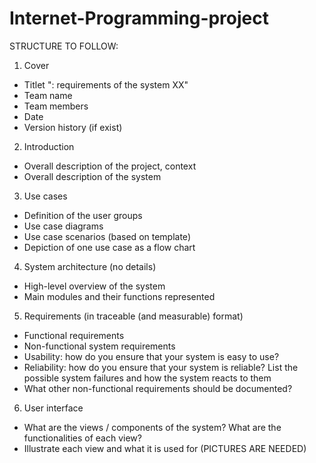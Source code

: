 Internet-Programming-project
============================

STRUCTURE TO FOLLOW:

1. Cover  
+ Titlet "<Product name>: requirements of the system XX"
+ Team name
+ Team members
+ Date
+ Version history (if exist)
 
2. Introduction
 
+ Overall description of the project, context
+ Overall description of the system
 
3. Use cases
 
+ Definition of the user groups
+ Use case diagrams
+ Use case scenarios (based on template)
+ Depiction of one use case as a flow chart
 
4. System architecture (no details)
 
+ High-level overview of the system
+ Main modules and their functions represented
 
5. Requirements (in traceable (and measurable) format)
 
+ Functional requirements
+ Non-functional system requirements
+ Usability: how do you ensure that your system is easy to use?
+ Reliability: how do you ensure that your system is reliable? List the possible system failures and how the system reacts to them
+ What other non-functional requirements should be documented?
 
6. User interface
 
+ What are the views / components of the system? What are the functionalities of each view?
+ Illustrate each view and what it is used for (PICTURES ARE NEEDED)
